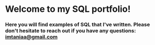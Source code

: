 # Welcome to my SQL portfolio!
### Here you will find examples of SQL that I've written. Please don't hesitate to reach out if you have any questions: imtaniaa@gmail.com
